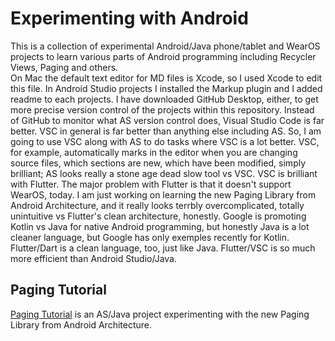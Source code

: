 # Experimenting with Android
This is a collection of experimental Android/Java phone/tablet and WearOS projects to learn various parts of Android programming including Recycler Views, Paging and others.  
On Mac the default text editor for MD files is Xcode, so I used Xcode to edit this file. In Android Studio projects I installed the Markup plugin and I added readme to each projects.
I have downloaded GitHub Desktop, either, to get more precise version control of the projects within this repository.
Instead of GitHub to monitor what AS version control does, Visual Studio Code is far better. VSC in general is far better than anything else including AS. So, I am going to use VSC along with AS to do tasks where VSC is a lot better. VSC, for example, automatically marks in the editor when you are changing source files, which sections are new, which have been modified, simply brilliant; AS looks really a stone age dead slow tool vs VSC. VSC is brilliant with Flutter. The major problem with Flutter is that it doesn't support WearOS, today. I am just working on learning the new  Paging Library from Android Architecture, and it really looks terrbly overcomplicated, totally unintuitive vs Flutter's clean architecture, honestly. Google is promoting Kotlin vs Java for native Android programming, but honestly Java is a lot cleaner language, but Google has only exemples recently for Kotlin. Flutter/Dart is a clean language, too, just like Java.
Flutter/VSC is so much more efficient than Android Studio/Java.
## Paging Tutorial
[Paging Tutorial](/nemethmik/ExperimentingWithAndroid/tree/master/PagingTutorial) is an AS/Java project experimenting with the new Paging Library from Android Architecture.
